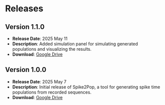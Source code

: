 # Releases

## Version 1.1.0
- **Release Date**: 2025 May 11
- **Description**: Added simulation panel for simulating generated populations and visualizing the results.
- **Download**: [Google Drive](https://drive.google.com/file/d/1aP8mPJgl0VLUv99AxhhqaYq-l4SLZCv7/view?usp=sharing)

## Version 1.0.0
- **Release Date**: 2025 May 7
- **Description**: Initial release of Spike2Pop, a tool for generating spike time populations from recorded sequences.
- **Download**: [Google Drive](https://drive.google.com/file/d/1_IdxQwHaY7hKt-0gMVQ3c-KAW3HpmjYI/view?usp=sharing)